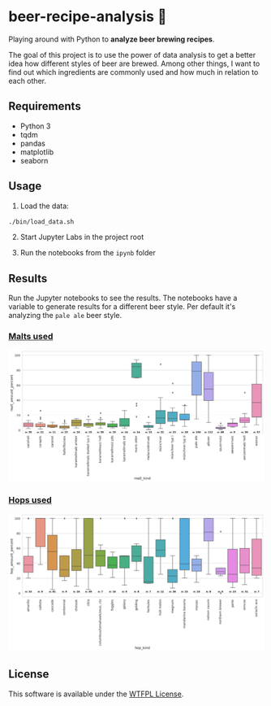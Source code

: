 beer-recipe-analysis 🍺
======================

Playing around with Python to **analyze beer brewing recipes**.

The goal of this project is to use the power of data analysis to get a better idea how different styles of beer are
brewed. Among other things, I want to find out which ingredients are commonly used and how much in relation to each
other.

Requirements
------------

- Python 3
- tqdm
- pandas
- matplotlib
- seaborn

Usage
-----

1) Load the data:

```bash
./bin/load_data.sh
```

2) Start Jupyter Labs in the project root

3) Run the notebooks from the `ipynb` folder

Results
-------

Run the Jupyter notebooks to see the results. The notebooks have a variable to generate results for a different beer
style. Per default it's analyzing the `pale ale` beer style.

### [Malts used](notebooks/malts.ipynb)

![alt text](img/malts.png "Malts used")

### [Hops used](notebooks/hops.ipynb)

![alt text](img/hops.png "Hops used")

License
-------

This software is available under the [WTFPL License](LICENSE).
